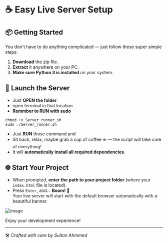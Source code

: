 # ☕ Easy Live Server Setup

## 📦 Getting Started

You don't have to do anything complicated — just follow these super simple steps:

1. **Download** the zip file.
2. **Extract** it anywhere on your PC.
3. **Make sure Python 3 is installed** on your system.

## 🚀 Launch the Server

- Just **OPEN the folder**.
- open terminal in that location.
- **Remmber to RUN with sudo** 
```
chmod +x Server_runner.sh
sudo ./Server_runner.sh
```
- Just **RUN** those command and 
- Sit back, relax, maybe grab a cup of coffee ☕ — the script will take care of everything!
- It will **automatically install all required dependencies**.

## 🌐 Start Your Project

- When prompted, **enter the path to your project folder** (where your `index.html` file is located).
- Press `Enter`, and... **Boom!** 🎉  
  Your live server will start with the default browser automatically with a beautiful banner.

![image](https://github.com/user-attachments/assets/1b81577c-7a8a-46a1-8c9b-bf8737aa6d99)

Enjoy your development experience!

---

🛠️ *Crafted with care by Sultan Ahmmed*
